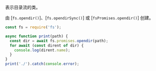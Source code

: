 <!-- YAML
added: v12.12.0
-->

表示目录流的类。

由 [`fs.opendir()`]、[`fs.opendirSync()`] 或 [`fsPromises.opendir()`] 创建。

```js
const fs = require('fs');

async function print(path) {
  const dir = await fs.promises.opendir(path);
  for await (const dirent of dir) {
    console.log(dirent.name);
  }
}
print('./').catch(console.error);
```

